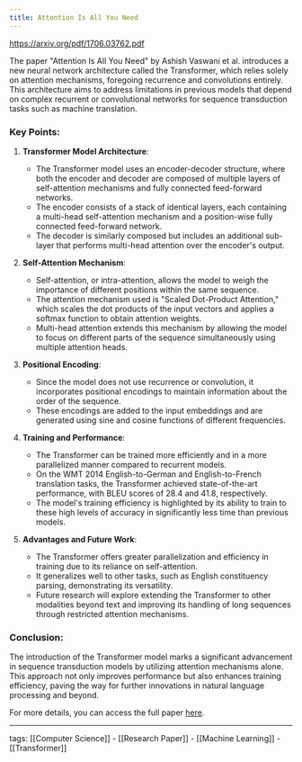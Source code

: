 ```yaml
---
title: Attention Is All You Need
---
```


https://arxiv.org/pdf/1706.03762.pdf

The paper "Attention Is All You Need" by Ashish Vaswani et al. introduces a new neural network architecture called the Transformer, which relies solely on attention mechanisms, foregoing recurrence and convolutions entirely. This architecture aims to address limitations in previous models that depend on complex recurrent or convolutional networks for sequence transduction tasks such as machine translation.

### Key Points:

1. **Transformer Model Architecture**:
    - The Transformer model uses an encoder-decoder structure, where both the encoder and decoder are composed of multiple layers of self-attention mechanisms and fully connected feed-forward networks.
    - The encoder consists of a stack of identical layers, each containing a multi-head self-attention mechanism and a position-wise fully connected feed-forward network.
    - The decoder is similarly composed but includes an additional sub-layer that performs multi-head attention over the encoder's output.

2. **Self-Attention Mechanism**:
    - Self-attention, or intra-attention, allows the model to weigh the importance of different positions within the same sequence.
    - The attention mechanism used is "Scaled Dot-Product Attention," which scales the dot products of the input vectors and applies a softmax function to obtain attention weights.
    - Multi-head attention extends this mechanism by allowing the model to focus on different parts of the sequence simultaneously using multiple attention heads.

3. **Positional Encoding**:
    - Since the model does not use recurrence or convolution, it incorporates positional encodings to maintain information about the order of the sequence.
    - These encodings are added to the input embeddings and are generated using sine and cosine functions of different frequencies.

4. **Training and Performance**:
    - The Transformer can be trained more efficiently and in a more parallelized manner compared to recurrent models.
    - On the WMT 2014 English-to-German and English-to-French translation tasks, the Transformer achieved state-of-the-art performance, with BLEU scores of 28.4 and 41.8, respectively.
    - The model's training efficiency is highlighted by its ability to train to these high levels of accuracy in significantly less time than previous models.

5. **Advantages and Future Work**:
    - The Transformer offers greater parallelization and efficiency in training due to its reliance on self-attention.
    - It generalizes well to other tasks, such as English constituency parsing, demonstrating its versatility.
    - Future research will explore extending the Transformer to other modalities beyond text and improving its handling of long sequences through restricted attention mechanisms.

### Conclusion:
The introduction of the Transformer model marks a significant advancement in sequence transduction models by utilizing attention mechanisms alone. This approach not only improves performance but also enhances training efficiency, paving the way for further innovations in natural language processing and beyond.

For more details, you can access the full paper [here](https://arxiv.org/pdf/1706.03762.pdf).

---

tags: [[Computer Science]] - [[Research Paper]] - [[Machine Learning]] - [[Transformer]]
